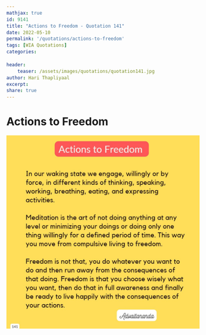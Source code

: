 ```yaml
---
mathjax: true
id: 9141
title: "Actions to Freedom - Quotation 141"
date: 2022-05-10
permalink: '/quotations/actions-to-freedom'
tags: [WIA Quotations] 
categories: 

header:
    teaser: /assets/images/quotations/quotation141.jpg
author: Hari Thapliyaal 
excerpt:
share: true 
---
```


# Actions to Freedom

![Actions to Freedom](/assets/images/quotations/quotation141.jpg)
